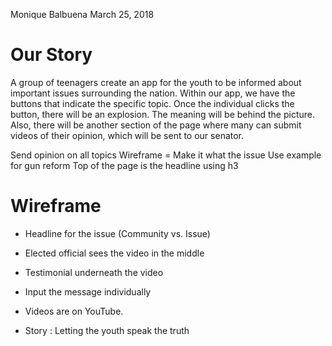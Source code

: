 Monique Balbuena
March 25, 2018
# Our Story 

A group of teenagers create an app for the youth to be informed about important issues surrounding the nation. Within our app, we have the buttons that indicate the specific topic. Once the individual clicks the button, there will be an explosion. The meaning will be behind the picture. Also, there will be another section of the page where many can submit videos of their opinion, which will be sent to our senator. 

Send opinion on all topics 
Wireframe = Make it what the issue 
Use example for gun reform 
Top of the page is the headline using h3

# Wireframe 
- Headline for the issue (Community vs. Issue) 
- Elected official sees the video in the middle 
- Testimonial underneath the video
- Input the message individually 
- Videos are on YouTube. 


- Story : Letting the youth speak the truth 



